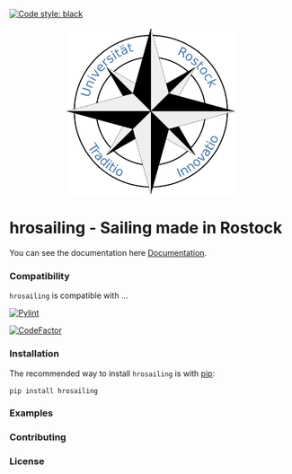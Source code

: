 [![Code style: black](https://img.shields.io/badge/code%20style-black-000000.svg)](https://github.com/psf/black)

<p align="center">
    <img src="logo.png" width=300px height=300px alt="hrosailing">
</p>

hrosailing - Sailing made in Rostock
====================================

You can see the documentation here [Documentation](https://vfdannenberg.github.io/hrosailing "hrosailing").

### Compatibility 

`hrosailing` is compatible with ... 

<!-- [![Python version](..) -->
[![Pylint](https://github.com/VFDannenberg/hrosailing/actions/workflows/pylint.yml/badge.svg)](https://github.com/VFDannenberg/hrosailing/actions/workflows/push-pylint.yml)
<!-- [![Build Status](https://github.com/vfdannenberg/hrosailing/actions/workflows) -->
[![CodeFactor](https://www.codefactor.io/repository/github/vfdannenberg/hrosailing/badge)](https://www.codefactor.io/repository/github/vfdannenberg/hrosailing)
<!-- [![Coverage Status](..) -->

### Installation

The recommended way to install `hrosailing` is with 
[pip](http://pypi.python.org/pypi/pip/):
    
    pip install hrosailing

<!-- [![PyPI version](..) -->
<!-- [![PyPI downloads](..) -->

### Examples



### Contributing 


### License 
